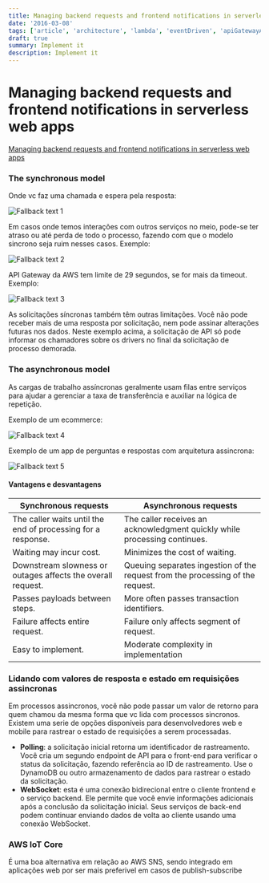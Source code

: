 ```yaml
---
title: Managing backend requests and frontend notifications in serverless web apps
date: '2016-03-08'
tags: ['article', 'architecture', 'lambda', 'eventDriven', 'apiGatewayAWS', 'read', 'withResume']
draft: true
summary: Implement it
description: Implement it
---
```


# Managing backend requests and frontend notifications in serverless web apps

[Managing backend requests and frontend notifications in serverless web apps](https://aws.amazon.com/blogs/compute/managing-backend-requests-and-frontend-notifications-in-serverless-web-apps/)

### The synchronous model

Onde vc faz uma chamada e espera pela resposta:

![Fallback text 1](/static/assets/pasted-image-20220713232811.png)

Em casos onde temos interações com outros serviços no meio, pode-se ter atraso ou até perda de todo o processo, fazendo com que o modelo sincrono seja ruim nesses casos. Exemplo:

![Fallback text 2](/static/assets/pasted-image-20220713233003.png)

API Gateway da AWS tem limite de 29 segundos, se for mais da timeout. Exemplo:

![Fallback text 3](/static/assets/pasted-image-20220713233115.png)

As solicitações síncronas também têm outras limitações. Você não pode receber mais de uma resposta por solicitação, nem pode assinar alterações futuras nos dados. Neste exemplo acima, a solicitação de API só pode informar os chamadores sobre os drivers no final da solicitação de processo demorada.

### The asynchronous model

As cargas de trabalho assíncronas geralmente usam filas entre serviços para ajudar a gerenciar a taxa de transferência e auxiliar na lógica de repetição.

Exemplo de um ecommerce:

![Fallback text 4](/static/assets/pasted-image-20220713233405.png)

Exemplo de um app de perguntas e respostas com arquitetura assincrona:

![Fallback text 5](/static/assets/pasted-image-20220713233602.png)

#### Vantagens e desvantagens

| Synchronous requests                                         	| Asynchronous requests                                                          	|
|--------------------------------------------------------------	|--------------------------------------------------------------------------------	|
| The caller waits until the end of processing for a response. 	| The caller receives an acknowledgment quickly while processing continues.      	|
| Waiting may incur cost.                                      	| Minimizes the cost of waiting.                                                 	|
| Downstream slowness or outages affects the overall request.  	| Queuing separates ingestion of the request from the processing of the request. 	|
| Passes payloads between steps.                               	| More often passes transaction identifiers.                                     	|
| Failure affects entire request.                              	| Failure only affects segment of request.                                       	|
| Easy to implement.                                           	| Moderate complexity in implementation                                          	|

### Lidando com valores de resposta e estado em requisições assincronas

Em processos assincronos, você não pode passar um valor de retorno para quem chamou da mesma forma que vc lida com processos sincronos. Existem uma serie de opções disponíveis para desenvolvedores web e mobile para rastrear o estado de requisições a serem processadas.

- **Polling**: a solicitação inicial retorna um identificador de rastreamento. Você cria um segundo endpoint de API para o front-end para verificar o status da solicitação, fazendo referência ao ID de rastreamento. Use o DynamoDB ou outro armazenamento de dados para rastrear o estado da solicitação.
- **WebSocket**: esta é uma conexão bidirecional entre o cliente frontend e o serviço backend. Ele permite que você envie informações adicionais após a conclusão da solicitação inicial. Seus serviços de back-end podem continuar enviando dados de volta ao cliente usando uma conexão WebSocket.

### AWS IoT Core

É uma boa alternativa em relação ao AWS SNS, sendo integrado em aplicações web por ser mais preferivel em casos de publish-subscribe